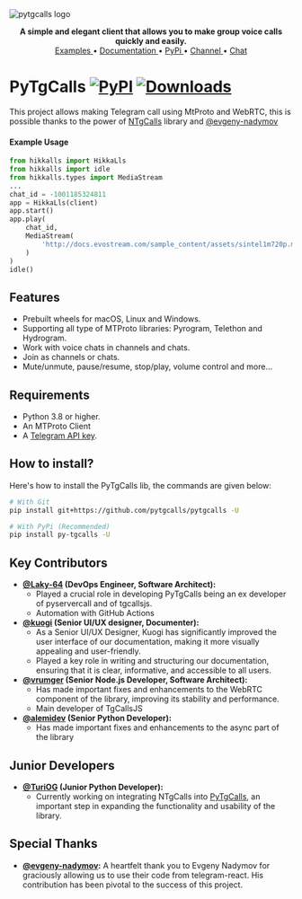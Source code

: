 <img src="https://raw.githubusercontent.com/pytgcalls/pytgcalls/master/.github/images/banner.png" alt="pytgcalls logo" />
<p align="center">
    <b>A simple and elegant client that allows you to make group voice calls quickly and easily.</b>
    <br>
    <a href="https://github.com/pytgcalls/pytgcalls/tree/master/example">
        Examples
    </a>
    •
    <a href="https://pytgcalls.github.io/">
        Documentation
    </a>
    •
    <a href="https://pypi.org/project/py-tgcalls/">
        PyPi
    </a>
    •
    <a href="https://t.me/pytgcallsnews">
        Channel
    </a>
    •
    <a href="https://t.me/pytgcallschat">
        Chat
    </a>
</p>

# PyTgCalls [![PyPI](https://img.shields.io/pypi/v/py-tgcalls.svg?logo=python&logoColor=%23959DA5&label=pypi&labelColor=%23282f37)](https://pypi.org/project/py-tgcalls/) [![Downloads](https://img.shields.io/pepy/dt/py-tgcalls?logoColor=%23959DA5&labelColor=%23282f37&color=%2328A745)](https://pepy.tech/project/py-tgcalls)
This project allows making Telegram call using MtProto and WebRTC, this is possible thanks to the power of [NTgCalls] library and [@evgeny-nadymov]

#### Example Usage

```python
from hikkalls import HikkaLls
from hikkalls import idle
from hikkalls.types import MediaStream
...
chat_id = -1001185324811
app = HikkaLls(client)
app.start()
app.play(
    chat_id,
    MediaStream(
        'http://docs.evostream.com/sample_content/assets/sintel1m720p.mp4',
    )
)
idle()
```

## Features
- Prebuilt wheels for macOS, Linux and Windows.
- Supporting all type of MTProto libraries: Pyrogram, Telethon and Hydrogram.
- Work with voice chats in channels and chats.
- Join as channels or chats.
- Mute/unmute, pause/resume, stop/play, volume control and more...

## Requirements
- Python 3.8 or higher.
- An MTProto Client
- A [Telegram API key](https://docs.pyrogram.org/intro/setup#api-keys).

## How to install?
Here's how to install the PyTgCalls lib, the commands are given below:

``` bash
# With Git
pip install git+https://github.com/pytgcalls/pytgcalls -U

# With PyPi (Recommended)
pip install py-tgcalls -U
```

## Key Contributors
* <b><a href="https://github.com/Laky-64">@Laky-64</a> (DevOps Engineer, Software Architect):</b>
    * Played a crucial role in developing PyTgCalls being an ex developer of pyservercall and of tgcallsjs.
    * Automation with GitHub Actions
* <b><a href="https://github.com/kuogi">@kuogi</a> (Senior UI/UX designer, Documenter):</b>
    * As a Senior UI/UX Designer, Kuogi has significantly improved the user interface of our documentation,
      making it more visually appealing and user-friendly.
    * Played a key role in writing and structuring our documentation, ensuring that it is clear,
      informative, and accessible to all users.
* <b><a href="https://github.com/vrumger">@vrumger</a> (Senior Node.js Developer, Software Architect):</b>
    * Has made important fixes and enhancements to the WebRTC component of the library,
      improving its stability and performance.
    * Main developer of TgCallsJS
* <b><a href="https://github.com/alemidev">@alemidev</a> (Senior Python Developer):</b>
    * Has made important fixes and enhancements to the async part of the library

## Junior Developers
* <b><a href="https://github.com/TuriOG">@TuriOG</a> (Junior Python Developer):</b>
    * Currently working on integrating NTgCalls into <a href="//github.com/pytgcalls/pytgcalls">PyTgCalls</a>, an important step
      in expanding the functionality and usability of the library.

## Special Thanks
* <b><a href="https://github.com/evgeny-nadymov">@evgeny-nadymov</a>:</b>
  A heartfelt thank you to Evgeny Nadymov for graciously allowing us to use their code from telegram-react.
  His contribution has been pivotal to the success of this project.

[NTgCalls]: https://github.com/pytgcalls/ntgcalls
[@evgeny-nadymov]: https://github.com/evgeny-nadymov/
